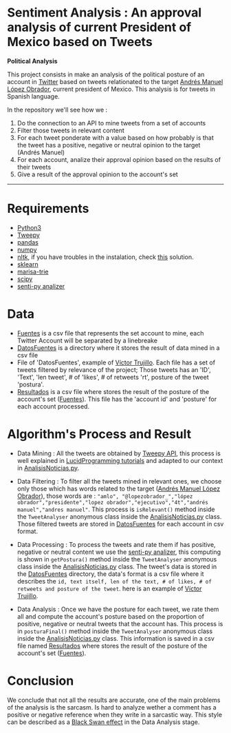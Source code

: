 # Sentiment Analysis : An approval analysis of current President of Mexico based on Tweets

**Political Analysis**

This project consists in make an analysis of the political posture of an account in [Twitter](https://twitter.com/) based on tweets relationated to the target [Andrés Manuel López Obrador](https://twitter.com/lopezobrador_), current president of Mexico. This analysis is for tweets in Spanish language. 

In the repository we'll see how we :

1. Do the connection to an API to mine tweets from a set of accounts
2. Filter those tweets in relevant content
3. For each tweet ponderate with a value based on how probably is that the tweet has a positive, negative or neutral opinion to the target (Andrés Manuel)
4. For each account, analize their approval opinion based on the results of their tweets
5. Give a result of the approval opinion to the account's set

-----

# Requirements

- [Python3](https://www.python.org/) 
- [Tweepy](http://www.tweepy.org/)
- [pandas](https://pandas.pydata.org/)
- [numpy](https://www.numpy.org/)
- [nltk](https://www.nltk.org/), if you have troubles in the instalation, check [this](https://stackoverflow.com/questions/40941761/i-am-having-trouble-downloading-nltks-punkt-tokenizer) solution.
- [sklearn](https://scikit-learn.org/stable/)
- [marisa-trie](https://marisa-trie.readthedocs.io/en/latest/)
- [scipy](https://www.scipy.org/)
- [senti-py analizer](https://github.com/aylliote/senti-py)


# Data

- [Fuentes](fuentes.csv) is a csv file that represents the set account to mine, each Twitter Account will be separated by a linebreake
- [DatosFuentes](DatosFuentes/) is a directory where it stores the result of data mined in a csv file
- File of 'DatosFuentes', example of [Víctor Trujillo](DatosFuentes/V_TrujilloM.csv). Each file has a set of tweets filtered by relevance of the project; Those tweets has an 'ID', 'Text', 'len tweet', # of 'likes', # of retweets 'rt', posture of the tweet 'postura'. 
- [Resultados](resultados.csv) is a csv file where stores the result of the posture of the account's set ([Fuentes](fuentes.csv)). This file has the 'account id' and 'posture' for each account processed.  


# Algorithm's Process and Result

+ Data Mining : All the tweets are obtained by [Tweepy API](http://www.tweepy.org/), this process is well explained in [LucidProgramming tutorials](https://www.youtube.com/playlist?list=PL5tcWHG-UPH2zBfOz40HSzcGUPAVOOnu1) and adapted to our context in [AnalisisNoticias.py](AnalisisNoticias.py).

+ Data Filtering : To filter all the tweets mined in relevant ones, we choose only those which has words related to the target ([Andrés Manuel López Obrador](https://twitter.com/lopezobrador_)), those words are : `"amlo", "@lopezobrador_","lópez obrador","presidente","lopez obrador","ejecutivo","4t","andrés manuel","andres manuel"`. This process is `isRelevant()` method inside the `TweetAnalyser` anonymous class inside the [AnalisisNoticias.py](AnalisisNoticias.py) class.
Those filtered tweets are stored in [DatosFuentes](DatosFuentes/) for each account in csv format. 

+ Data Processing : To process the tweets and rate them if has positive, negative or neutral content we use the [senti-py analizer](https://github.com/aylliote/senti-py), this computing is shown in `getPostura()` method inside the `TweetAnalyser` anonymous class inside the [AnalisisNoticias.py](AnalisisNoticias.py) class. The tweet's data is stored in the [DatosFuentes](DatosFuentes/) directory, the data's format is a csv file where it describes the `id, text itself, len of the text, # of likes, # of retweets and posture of the tweet`. here is an example of [Víctor Trujillo](DatosFuentes/V_TrujilloM.csv).

+ Data Analysis : Once we have the posture for each tweet, we rate them all and compute the account's posture based on the proportion of positive, negative or neutral tweets that the account has. This process is in `posturaFinal()` method inside the `TweetAnalyser` anonymous class inside the [AnalisisNoticias.py](AnalisisNoticias.py) class. This information is saved in a csv file named [Resultados](resultados.csv) where stores the result of the posture of the account's set ([Fuentes](fuentes.csv)).


# Conclusion

We conclude that not all the results are accurate, one of the main problems of the analysis is the sarcasm. Is hard to analyze wether a comment has a positive or negative reference when they write in a sarcastic way. This style can be described as a [Black Swan effect](https://en.wikipedia.org/wiki/Black_swan_theory) in the Data Analysis stage.
